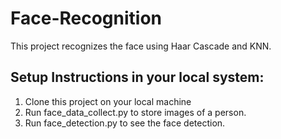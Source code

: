 # Face-Recognition
This project recognizes the face using Haar Cascade and KNN.

## Setup Instructions in your local system:
1. Clone this project on your local machine
2. Run face_data_collect.py to store images of a person.
3. Run face_detection.py to see the face detection.
